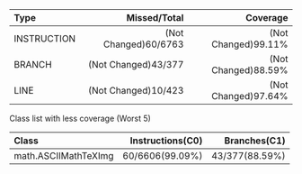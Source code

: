 |Type       |        Missed/Total|           Coverage|
|:---       |                ---:|               ---:|
|INSTRUCTION|(Not Changed)60/6763|(Not Changed)99.11%|
|BRANCH     | (Not Changed)43/377|(Not Changed)88.59%|
|LINE       | (Not Changed)10/423|(Not Changed)97.64%|

Class list with less coverage (Worst 5)

|Class               |Instructions(C0)|  Branches(C1)|
|:---                |            ---:|          ---:|
|math.ASCIIMathTeXImg| 60/6606(99.09%)|43/377(88.59%)|

